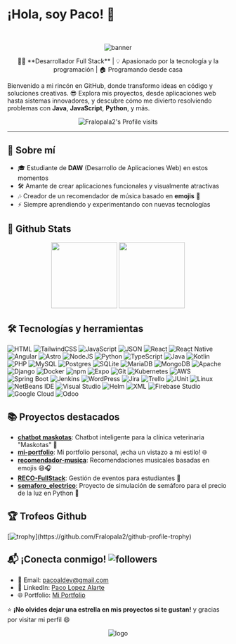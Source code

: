 # ¡Hola, soy Paco! 🚀
<br>

<p align="center">
  <img src="https://github.com/Fralopala2/Fralopala2/blob/main/banner_github.gif?raw=true" alt="banner">
</p>
<p align="center">
👨‍💻 **Desarrollador Full Stack** | 💡 Apasionado por la tecnología y la programación | 🏠 Programando desde casa
</p>

Bienvenido a mi rincón en GitHub, donde transformo ideas en código y soluciones creativas. 😎 Explora mis proyectos, desde aplicaciones web hasta sistemas innovadores, y descubre cómo me divierto resolviendo problemas con **Java**, **JavaScript**, **Python**, y más.
<div align="center">
  
![Fralopala2's Profile visits](https://komarev.com/ghpvc/?username=Fralopala2&color=blue)

</div>

---

## 🌟 Sobre mí
- 🎓 Estudiante de **DAW** (Desarrollo de Aplicaciones Web) en estos momentos
- 🛠️ Amante de crear aplicaciones funcionales y visualmente atractivas
- 🎶 Creador de un recomendador de música basado en **emojis** 🎵
- ⚡ Siempre aprendiendo y experimentando con nuevas tecnologías

## 🔰 Github Stats

<p align= "center">
  <img height= "150" src="https://github-readme-stats.vercel.app/api?username=Fralopala2&theme=tokyonight&show_icons=true&hide_border=true&count_private=true" />
  <img height= "150" src="https://github-readme-stats.vercel.app/api/top-langs/?username=Fralopala2&theme=tokyonight&show_icons=true&hide_border=true&layout=compact" />
</p>

## 🛠️ Tecnologías y herramientas
![HTML](https://img.shields.io/badge/HTML-%23E34F26.svg?logo=html5&logoColor=white)
![TailwindCSS](https://img.shields.io/badge/Tailwind%20CSS-%2338B2AC.svg?logo=tailwind-css&logoColor=white)
![JavaScript](https://img.shields.io/badge/JavaScript-F7DF1E?logo=javascript&logoColor=000)
![JSON](https://img.shields.io/badge/JSON-000?logo=json&logoColor=fff)
![React](https://img.shields.io/badge/React-%2320232a.svg?logo=react&logoColor=%2361DAFB)
![React Native](https://img.shields.io/badge/React_Native-%2320232a.svg?logo=react&logoColor=%2361DAFB)
![Angular](https://img.shields.io/badge/Angular-%23DD0031.svg?logo=angular&logoColor=white)
![Astro](https://img.shields.io/badge/Astro-BC52EE?logo=astro&logoColor=fff)
![NodeJS](https://img.shields.io/badge/Node.js-6DA55F?logo=node.js&logoColor=white)
![Python](https://img.shields.io/badge/Python-3776AB?logo=python&logoColor=fff)
![TypeScript](https://img.shields.io/badge/TypeScript-3178C6?logo=typescript&logoColor=fff)
![Java](https://img.shields.io/badge/Java-%23ED8B00.svg?logo=openjdk&logoColor=white)
![Kotlin](https://img.shields.io/badge/Kotlin-%237F52FF.svg?logo=kotlin&logoColor=white)
![PHP](https://img.shields.io/badge/php-%23777BB4.svg?&logo=php&logoColor=white)
![MySQL](https://img.shields.io/badge/MySQL-4479A1?logo=mysql&logoColor=fff)
![Postgres](https://img.shields.io/badge/Postgres-%23316192.svg?logo=postgresql&logoColor=white)
![SQLite](https://img.shields.io/badge/SQLite-%2307405e.svg?logo=sqlite&logoColor=white)
![MariaDB](https://img.shields.io/badge/MariaDB-003545?logo=mariadb&logoColor=white)
![MongoDB](https://img.shields.io/badge/MongoDB-%234ea94b.svg?logo=mongodb&logoColor=white)
![Apache](https://img.shields.io/badge/-Apache-1A1A1A?style=flat-square&logo=apache)
![Django](https://img.shields.io/badge/Django-%23092E20.svg?logo=django&logoColor=white)
![Docker](https://img.shields.io/badge/Docker-2496ED?logo=docker&logoColor=fff)
![npm](https://img.shields.io/badge/npm-CB3837?logo=npm&logoColor=fff)
![Expo](https://img.shields.io/badge/Expo-000020?logo=expo&logoColor=fff)
![Git](https://img.shields.io/badge/Git-F05032?logo=git&logoColor=fff)
![Kubernetes](https://img.shields.io/badge/Kubernetes-326CE5?logo=kubernetes&logoColor=fff)
![AWS](https://custom-icon-badges.demolab.com/badge/AWS-%23FF9900.svg?logo=aws&logoColor=white)
![Spring Boot](https://img.shields.io/badge/Spring%20Boot-6DB33F?logo=springboot&logoColor=fff)
![Jenkins](https://img.shields.io/badge/Jenkins-D24939?logo=jenkins&logoColor=white)
![WordPress](https://img.shields.io/badge/-WordPress-21759B?style=flat-square&logo=wordpress)
![Jira](https://img.shields.io/badge/-Jira-0052CC?style=flat-square&logo=jira)
![Trello](https://img.shields.io/badge/Trello-0052CC?logo=trello&logoColor=fff)
![JUnit](https://img.shields.io/badge/-JUnit-25A162?style=flat-square)
![Linux](https://img.shields.io/badge/Linux-FCC624?logo=linux&logoColor=black)
![NetBeans IDE](https://img.shields.io/badge/NetBeans%20IDE-1B6AC6.svg?logo=apache-netbeans-ide&logoColor=white)
![Visual Studio](https://custom-icon-badges.demolab.com/badge/Visual%20Studio-5C2D91.svg?&logo=visualstudio&logoColor=white)
![Helm](https://img.shields.io/badge/Helm-0F1689?logo=helm&logoColor=fff)
![XML](https://img.shields.io/badge/XML-767C52?logo=xml&logoColor=fff)
![Firebase Studio](https://custom-icon-badges.demolab.com/badge/Firebase%20Studio-F66C21?logo=firebase-studio&logoColor=fff)
![Google Cloud](https://img.shields.io/badge/Google%20Cloud-%234285F4.svg?logo=google-cloud&logoColor=white)
![Odoo](https://img.shields.io/badge/Odoo-714B67?logo=Odoo&logoColor=fff)



## 📚 Proyectos destacados
- **[chatbot maskotas](https://github.com/Fralopala2/ChatbotMaskotas)**: Chatbot inteligente para la clínica veterinaria "Maskotas" 🐶
- **[mi-portfolio](https://github.com/Fralopala2/mi-portfolio)**: Mi portfolio personal, ¡echa un vistazo a mi estilo! 🌐
- **[recomendador-musica](https://github.com/Fralopala2/recomendador-musica)**: Recomendaciones musicales basadas en emojis 😄🎧
- **[RECO-FullStack](https://github.com/Fralopala2/RECO-FullStack)**: Gestión de eventos para estudiantes 📅
- **[semaforo_electrico](https://github.com/Fralopala2/semaforo_electrico)**: Proyecto de simulación de semáforo para el precio de la luz en Python 🚦

## 🏆 Trofeos Github

[![trophy](https://github-profile-trophy.vercel.app/?username=Fralopala2&theme=dracula&rank=-?)](https://github.com/Fralopala2/github-profile-trophy)

## 📬 ¡Conecta conmigo! <img alt="followers" title="Follow me on Github" src="https://img.shields.io/github/followers/Fralopala2?color=236ad3&logo=github&label=Seguidores"/>
- 📧 Email: [pacoaldev@gmail.com](mailto:pacoaldev@gmail.com)
- 💼 LinkedIn: [Paco Lopez Alarte](https://www.linkedin.com/in/fmlalinked)
- 🌐 Portfolio: [Mi Portfolio](https://github.com/Fralopala2/mi-portfolio)

⭐ **¡No olvides dejar una estrella en mis proyectos si te gustan!** y gracias por visitar mi perfil 😄
 
<p align="center">
<img src="https://fralopala2.github.io/mi-portfolio/images/willy%20wonka%20logo.png" alt="logo">
</p>
